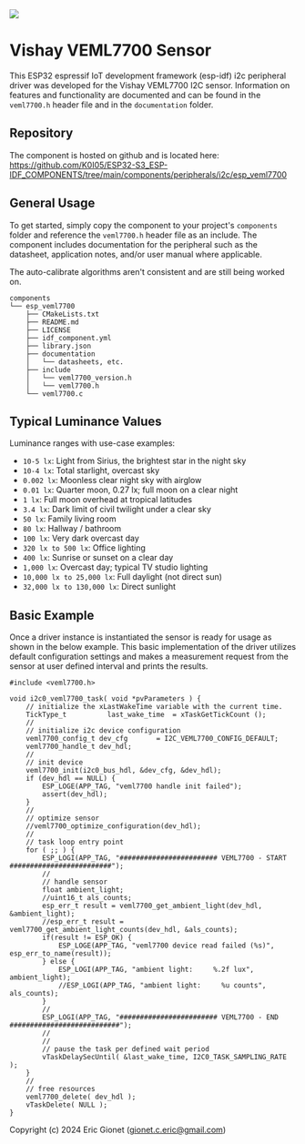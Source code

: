 <a href="https://components.espressif.com/components/k0i05/esp_veml7700">
<img src="https://components.espressif.com/components/k0i05/esp_veml7700/badge.svg" />
</a>

# Vishay VEML7700 Sensor
This ESP32 espressif IoT development framework (esp-idf) i2c peripheral driver was developed for the Vishay VEML7700 I2C sensor.  Information on features and functionality are documented and can be found in the `veml7700.h` header file and in the `documentation` folder.

## Repository
The component is hosted on github and is located here: https://github.com/K0I05/ESP32-S3_ESP-IDF_COMPONENTS/tree/main/components/peripherals/i2c/esp_veml7700

## General Usage
To get started, simply copy the component to your project's `components` folder and reference the `veml7700.h` header file as an include.  The component includes documentation for the peripheral such as the datasheet, application notes, and/or user manual where applicable.

The auto-calibrate algorithms aren't consistent and are still being worked on.

```
components
└── esp_veml7700
    ├── CMakeLists.txt
    ├── README.md
    ├── LICENSE
    ├── idf_component.yml
    ├── library.json
    ├── documentation
    │   └── datasheets, etc.
    ├── include
    │   └── veml7700_version.h
    │   └── veml7700.h
    └── veml7700.c
```
## Typical Luminance Values
Luminance ranges with use-case examples:

* `10-5 lx`: Light from Sirius, the brightest star in the night sky
* `10-4 lx`: Total starlight, overcast sky
* `0.002 lx`: Moonless clear night sky with airglow
* `0.01 lx`: Quarter moon, 0.27 lx; full moon on a clear night
* `1 lx`: Full moon overhead at tropical latitudes
* `3.4 lx`: Dark limit of civil twilight under a clear sky
* `50 lx`: Family living room
* `80 lx`: Hallway / bathroom
* `100 lx`: Very dark overcast day
* `320 lx to 500 lx`: Office lighting
* `400 lx`: Sunrise or sunset on a clear day
* `1,000 lx`: Overcast day; typical TV studio lighting
* `10,000 lx to 25,000 lx`: Full daylight (not direct sun)
* `32,000 lx to 130,000 lx`: Direct sunlight

## Basic Example
Once a driver instance is instantiated the sensor is ready for usage as shown in the below example.   This basic implementation of the driver utilizes default configuration settings and makes a measurement request from the sensor at user defined interval and prints the results.

```
#include <veml7700.h>

void i2c0_veml7700_task( void *pvParameters ) {
    // initialize the xLastWakeTime variable with the current time.
    TickType_t          last_wake_time  = xTaskGetTickCount ();
    //
    // initialize i2c device configuration
    veml7700_config_t dev_cfg       = I2C_VEML7700_CONFIG_DEFAULT;
    veml7700_handle_t dev_hdl;
    //
    // init device
    veml7700_init(i2c0_bus_hdl, &dev_cfg, &dev_hdl);
    if (dev_hdl == NULL) {
        ESP_LOGE(APP_TAG, "veml7700 handle init failed");
        assert(dev_hdl);
    }
    //
    // optimize sensor
    //veml7700_optimize_configuration(dev_hdl);
    //
    // task loop entry point
    for ( ;; ) {
        ESP_LOGI(APP_TAG, "######################## VEML7700 - START #########################");
        //
        // handle sensor
        float ambient_light;
        //uint16_t als_counts;
        esp_err_t result = veml7700_get_ambient_light(dev_hdl, &ambient_light);
        //esp_err_t result = veml7700_get_ambient_light_counts(dev_hdl, &als_counts);
        if(result != ESP_OK) {
            ESP_LOGE(APP_TAG, "veml7700 device read failed (%s)", esp_err_to_name(result));
        } else {
            ESP_LOGI(APP_TAG, "ambient light:     %.2f lux", ambient_light);
            //ESP_LOGI(APP_TAG, "ambient light:     %u counts", als_counts);
        }
        //
        ESP_LOGI(APP_TAG, "######################## VEML7700 - END ###########################");
        //
        //
        // pause the task per defined wait period
        vTaskDelaySecUntil( &last_wake_time, I2C0_TASK_SAMPLING_RATE );
    }
    //
    // free resources
    veml7700_delete( dev_hdl );
    vTaskDelete( NULL );
}
```



Copyright (c) 2024 Eric Gionet (gionet.c.eric@gmail.com)